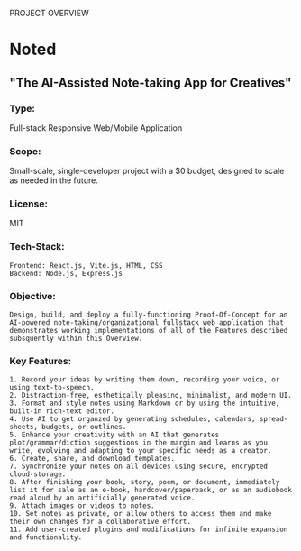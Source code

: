 PROJECT OVERVIEW

# Noted
## "The AI-Assisted Note-taking App for Creatives"

### Type: 
Full-stack Responsive Web/Mobile Application
### Scope: 
Small-scale, single-developer project with a $0 budget, designed to scale as needed in the future.
### License: 
MIT
### Tech-Stack:
	Frontend: React.js, Vite.js, HTML, CSS
	Backend: Node.js, Express.js

### Objective: 
	Design, build, and deploy a fully-functioning Proof-Of-Concept for an AI-powered note-taking/organizational fullstack web application that demonstrates working implementations of all of the Features described subsquently within this Overview.

### Key Features:
	1. Record your ideas by writing them down, recording your voice, or using text-to-speech. 
	2. Distraction-free, esthetically pleasing, minimalist, and modern UI.
	3. Format and style notes using Markdown or by using the intuitive, built-in rich-text editor.
	4. Use AI to get organzed by generating schedules, calendars, spread-sheets, budgets, or outlines.
	5. Enhance your creativity with an AI that generates plot/grammar/diction suggestions in the margin and learns as you write, evolving and adapting to your specific needs as a creator.
	6. Create, share, and download templates.
	7. Synchronize your notes on all devices using secure, encrypted cloud-storage.
	8. After finishing your book, story, poem, or document, immediately list it for sale as an e-book, hardcover/paperback, or as an audiobook read aloud by an artificially generated voice.
	9. Attach images or videos to notes.
	10. Set notes as private, or allow others to access them and make their own changes for a collaborative effort.
	11. Add user-created plugins and modifications for infinite expansion and functionality.


